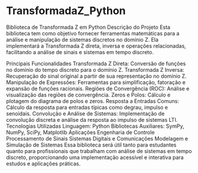 # TransformadaZ_Python
Biblioteca de Transformada Z em Python
Descrição do Projeto
Esta biblioteca tem como objetivo fornecer ferramentas matemáticas para a análise e manipulação de sistemas discretos no domínio Z. Ela implementará a Transformada Z direta, inversa e operações relacionadas, facilitando a análise de sinais e sistemas em tempo discreto.

Principais Funcionalidades
Transformada Z Direta: Conversão de funções no domínio do tempo discreto para o domínio Z.
Transformada Z Inversa: Recuperação do sinal original a partir de sua representação no domínio Z.
Manipulação de Expressões: Ferramentas para simplificação, fatoração e expansão de funções racionais.
Regiões de Convergência (ROC): Análise e visualização das regiões de convergência.
Zeros e Polos: Cálculo e plotagem do diagrama de polos e zeros.
Resposta a Entradas Comuns: Cálculo da resposta para entradas típicas como degrau, impulso e senoidais.
Convolução e Análise de Sistemas: Implementação de convolução discreta e análise da resposta ao impulso de sistemas LTI.
Tecnologias Utilizadas
Linguagem: Python
Bibliotecas Auxiliares: SymPy, NumPy, SciPy, Matplotlib
Aplicações
Engenharia de Controle
Processamento de Sinais
Sistemas Digitais e Comunicações
Modelagem e Simulação de Sistemas
Essa biblioteca será útil tanto para estudantes quanto para profissionais que trabalham com análise de sistemas em tempo discreto, proporcionando uma implementação acessível e interativa para estudos e aplicações práticas.
